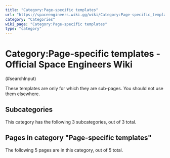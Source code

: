```yaml
---
title: "Category:Page-specific templates"
url: "https://spaceengineers.wiki.gg/wiki/Category:Page-specific_templates"
category: "Categories"
wiki_page: "Category:Page-specific templates"
type: "category"
---
```


# Category:Page-specific templates - Official Space Engineers Wiki

(#searchInput)

These templates are only for which they are sub-pages. You should not use them elsewhere.

## Subcategories

This category has the following 3 subcategories, out of 3 total.

## Pages in category "Page-specific templates"

The following 5 pages are in this category, out of 5 total.